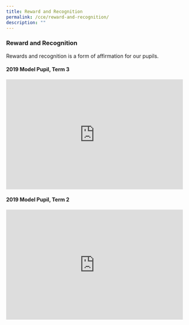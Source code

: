 ```yaml
---
title: Reward and Recognition
permalink: /cce/reward-and-recognition/
description: ""
---
```

### Reward and Recognition

Rewards and recognition is a form of affirmation for our pupils.

#### 2019 Model Pupil, Term 3

<iframe allowfullscreen="true" height="299" width="480" frameborder="0" src="https://docs.google.com/presentation/d/e/2PACX-1vTY-ZGpJ5wNkm4GNsLu0z_fug5CrzJKq6MXMiffLjxdXEczf2N_YKFFkNoyHEwEP5UMKu99ovtiWGYv/embed?start=false&amp;loop=false&amp;delayms=5000"></iframe>

#### 2019 Model Pupil, Term 2

<iframe allowfullscreen="true" height="299" width="480" frameborder="0" src="https://docs.google.com/presentation/d/e/2PACX-1vR4AHj9LGYHaaK4tDbcp7Hj3mEetuQpOjmsX91Dua096rrQrfY9-DK8AqHIR0QhCivRB6bbLiab0s8N/embed?start=false&amp;loop=false&amp;delayms=5000"></iframe>
